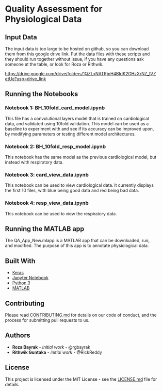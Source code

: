 # Quality Assessment for Physiological Data 

## Input Data

The input data is too large to be hosted on github, so you can download them from this google drive link. Put the data files with these scripts and they should run together without issue, if you have any questions ask someone at the table, or look for Roza or Rithwik.

https://drive.google.com/drive/folders/1QZLxNATKjnH4BIdK2GHzXrNZ_lVZetUe?usp=drive_link

## Running the Notebooks

### Notebook 1: BH_10fold_card_model.ipynb

This file has a convolutional layers model that is trained on cardiological data, and validated using 10fold validation. This model can be used as a baseline to experiment with and see if its accuracy can be improved upon, by modifying parameters or testing different model architectures.

### Notebook 2: BH_10fold_resp_model.ipynb

This notebook has the same model as the previous cardiological model, but instead with respiratory data.

### Notebook 3: card_view_data.ipynb

This notebook can be used to view cardiological data. It currently displays the first 10 files, with blue being good data and red being bad data.

### Notebook 4: resp_view_data.ipynb

This notebook can be used to view the respiratory data.

## Running the MATLAB app

The QA_App_New.mlapp is a MATLAB app that can be downloaded, run, and modified. The purpose of this app is to annotate physiological data.

## Built With

* [Keras](https://keras.io/)
* [Jupyter Notebook](https://jupyter.org/)
* [Python 3](https://www.python.org/)
* [MATLAB](https://www.mathworks.com/products/matlab.html)

## Contributing

Please read [CONTRIBUTING.md](https://github.com/neurdylab/physio_QA_dl/CONTRIBUTING.md) for details on our code of conduct, and the process for submitting pull requests to us.

## Authors

* **Roza Bayrak** - *Initial work* - @rgbayrak
* **Rithwik Guntaka** - *Initial work* - @RickReddy

## License

This project is licensed under the MIT License - see the [LICENSE.md](https://github.com/neurdylab/physio_QA_dl/LICENSE) file for details.

